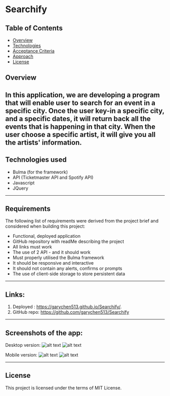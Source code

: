 # Searchify

## Table of Contents

- [Overview](#overview)
- [Technologies](#technologies-used)
- [Acceptance Criteria](#acceptance-criteria)
- [Approach](#approach)
- [License](#license)


## Overview
In this application, we are developing a program that will enable user to search for an event in a specific city.
Once the user key-in a specific city, and a specific dates, it will return back all the events that is happening in that city.
When the user choose a specific artist, it will give you all the artists' information.
---

## Technologies used
- Bulma (for the framework)
- API (Ticketmaster API and Spotify API)
- Javascript
- JQuery
---

## Requirements

The following list of requirements were derived from the project brief and considered when building this project:
- Functional, deployed application
- GitHub repository with readMe describing the project
- All links must work
- The use of 2 API - and it should work
- Must properly utilised the Bulma framework
- It should be responsive and interactive
- It should not contain any alerts, confirms or prompts
- The use of client-side storage to store persistent data
---


## Links:

1. Deployed : https://garychen513.github.io/Searchify/.
2. GitHub repo: https://github.com/garychen513/Searchify
---

## Screenshots of the app:
Desktop version:
![alt text](./assets/images/screenshot-1.png)
![alt text](./assets/images/screenshot-2.png)


Mobile version:
![alt text](./assets/images/screenshot-3.png)
![alt text](./assets/images/screenshot-4.png)


---
## License
This project is licensed under the terms of MIT License.
